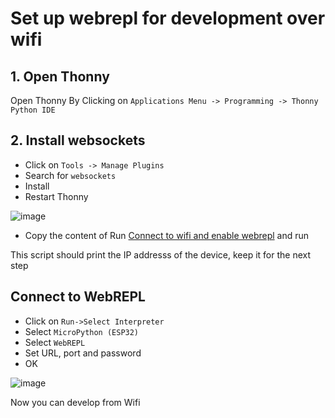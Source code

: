 # Set up webrepl for development over wifi

## 1. Open Thonny
Open Thonny By Clicking on `Applications Menu -> Programming -> Thonny Python IDE`

## 2. Install websockets
* Click on `Tools -> Manage Plugins`
* Search for `websockets` 
* Install
* Restart Thonny

![image](https://user-images.githubusercontent.com/4077233/135772915-ee69d84d-ef60-47cd-b688-785b4aab1027.png)

* Copy the content of 
Run [Connect to wifi and enable webrepl](connect-to-wifi-and-enable-webrepl.py) 
and run

This script should print the IP addresss of the device, keep it for the next step

  
## Connect to WebREPL

* Click on `Run->Select Interpreter`  
* Select `MicroPython (ESP32)` 
* Select `WebREPL`
* Set URL, port and password
* OK

![image](https://user-images.githubusercontent.com/4077233/135772906-e14866cb-db57-474d-b81e-dd9b234962f1.png)

Now you can develop from Wifi
